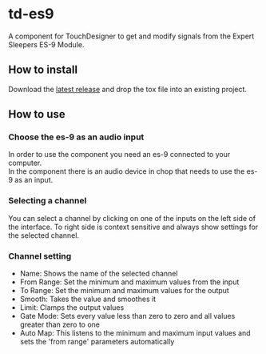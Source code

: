 # td-es9

A component for TouchDesigner to get and modify signals from the Expert Sleepers ES-9 Module.

## How to install

Download the [latest release](https://github.com/matthiasmeissen/td-es9/releases/tag/1.0.0) and drop the tox file into an existing project.

## How to use

### Choose the es-9 as an audio input

In order to use the component you need an es-9 connected to your computer.  
In the component there is an audio device in chop that needs to use the es-9 as an input.

### Selecting a channel

You can select a channel by clicking on one of the inputs on the left side of the interface.
To right side is context sensitive and always show settings for the selected channel.

### Channel setting

- Name: Shows the name of the selected channel
- From Range: Set the minimum and maximum values from the input
- To Range: Set the minimum and maximum values for the output
- Smooth: Takes the value and smoothes it
- Limit: Clamps the output values
- Gate Mode: Sets every value less than zero to zero and all values greater than zero to one
- Auto Map: This listens to the minimum and maximum input values and sets the 'from range' parameters automatically
